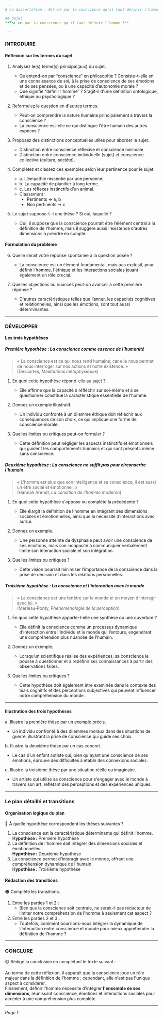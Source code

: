 ```yaml
---
# La dissertation : Est-ce par la conscience qu'il faut définir l'homme ?

## Sujet
**Est-ce par la conscience qu'il faut définir l'homme ?**

---
```


### INTRODUIRE

#### Réflexion sur les termes du sujet

1. Analysez le(s) terme(s) principal(aux) du sujet.
   - Qu’entend-on par “conscience” en philosophie ? Consiste-t-elle en une connaissance de soi, à la prise de conscience de ses émotions et de ses pensées, ou à une capacité d’autonomie morale ?
   - Que signifie “définir l'homme” ? S'agit-il d'une définition ontologique, éthique ou psychologique ?
  
2. Reformulez la question en d'autres termes.
   - Peut-on comprendre la nature humaine principalement à travers la conscience ? 
   - La conscience est-elle ce qui distingue l'être humain des autres espèces ?

3. Proposez des distinctions conceptuelles utiles pour aborder le sujet.
   - Distinction entre conscience réflexive et conscience minimale.
   - Distinction entre conscience individuelle (sujet) et conscience collective (culture, société).

4. Complétez et classez ces exemples selon leur pertinence pour le sujet.
   - a. L’empathie ressentie par une personne.
   - b. La capacité de planifier à long terme.
   - c. Les réflexes instinctifs d’un animal.  
   - Classement : 
     - Pertinents → a, b
     - Non pertinents → c
  
5. Le sujet suppose-t-il une thèse ? Si oui, laquelle ?
   - Oui, il suppose que la conscience pourrait être l’élément central à la définition de l'homme, mais il suggère aussi l'existence d'autres dimensions à prendre en compte.

#### Formulation du problème

6. Quelle serait votre réponse spontanée à la question posée ?
   - La conscience est un élément fondamental, mais pas exclusif, pour définir l'homme, l'éthique et les interactions sociales jouant également un rôle crucial.

7. Quelles objections ou nuances peut-on avancer à cette première réponse ?
   - D'autres caractéristiques telles que l’anner, les capacités cognitives et relationnelles, ainsi que les émotions, sont tout aussi déterminantes.

---

### DÉVELOPPER

#### Les trois hypothèses

##### Première hypothèse : La conscience comme essence de l'humanité

> « La conscience est ce qui nous rend humains, car elle nous permet de nous interroger sur nos actions et notre existence. »  
> (Descartes, *Méditations métaphysiques*)

1. En quoi cette hypothèse répond-elle au sujet ?
   - Elle affirme que la capacité à réfléchir sur soi-même et à se questionner constitue la caractéristique essentielle de l'homme.

2. Donnez un exemple illustratif.
   - Un individu confronté à un dilemme éthique doit réfléchir aux conséquences de son choix, ce qui implique une forme de conscience morale.

3. Quelles limites ou critiques peut-on formuler ?
   - Cette définition peut négliger les aspects instinctifs et émotionnels qui guident les comportements humains et qui sont présents même sans conscience.

##### Deuxième hypothèse : La conscience ne suffit pas pour circonscrire l'humain

> « L'homme est plus que son intelligence et sa conscience, il est aussi un être social et émotionnel. »  
> (Hannah Arendt, *La condition de l'homme moderne*)

1. En quoi cette hypothèse s'oppose ou complète la précédente ?
   - Elle élargit la définition de l'homme en intégrant des dimensions sociales et émotionnelles, ainsi que la nécessité d’interactions avec autrui.

2. Donnez un exemple.
   - Une personne atteinte de dysphasie peut avoir une conscience de ses émotions, mais son incapacité à communiquer verbalement limite son interaction sociale et son intégration.

3. Quelles limites ou critiques ?
   - Cette vision pourrait minimiser l'importance de la conscience dans la prise de décision et dans les relations personnelles.

##### Troisième hypothèse : La conscience et l'interaction avec le monde

> « La conscience est une fenêtre sur le monde et un moyen d’interagir avec lui. »  
> (Merleau-Ponty, *Phénoménologie de la perception*)

1. En quoi cette hypothèse apporte-t-elle une synthèse ou une ouverture ?
   - Elle définit la conscience comme un processus dynamique d'interaction entre l'individu et le monde qui l’entoure, engendrant une compréhension plus nuancée de l'humain.

2. Donnez un exemple.
   - Lorsqu’un scientifique réalise des expériences, sa conscience le pousse à questionner et à redéfinir ses connaissances à partir des observations faites.

3. Quelles limites ou critiques ?
   - Cette hypothèse doit également être examinée dans le contexte des biais cognitifs et des perceptions subjectives qui peuvent influencer notre compréhension du monde.

---

#### Illustration des trois hypothèses

a. Illustre la première thèse par un exemple précis.  
   - Un individu confronté à des dilemmes moraux dans des situations de guerre, illustrant la prise de conscience qui guide ses choix.

b. Illustre la deuxième thèse par un cas concret.  
   - Le cas d’un enfant autiste qui, bien qu'ayant une conscience de ses émotions, éprouve des difficultés à établir des connexions sociales.

c. Illustre la troisième thèse par une situation réelle ou imaginaire.  
   - Un artiste qui utilise sa conscience pour s'engager avec le monde à travers son art, reflétant des perceptions et des expériences uniques.

---

### Le plan détaillé et transitions

#### Organisation logique du plan

🔴 À quelle hypothèse correspondent les thèses suivantes ?

1. La conscience est la caractéristique déterminante qui définit l'homme.  
   **Hypothèse :** Première hypothèse
2. La définition de l'homme doit intégrer des dimensions sociales et émotionnelles.  
   **Hypothèse :** Deuxième hypothèse
3. La conscience permet d'interagir avec le monde, offrant une compréhension dynamique de l'humain.  
   **Hypothèse :** Troisième hypothèse

#### Rédaction des transitions

🟠 Complète les transitions.

1. Entre les parties 1 et 2 :  
   - Bien que la conscience soit centrale, ne serait-il pas réducteur de limiter notre compréhension de l'homme à seulement cet aspect ?
2. Entre les parties 2 et 3 :  
   - Toutefois, comment pourrions-nous intégrer la dynamique de l’interaction entre conscience et monde pour mieux appréhender la définition de l'homme ?

---

### CONCLURE

🟡 Rédige la conclusion en complétant le texte suivant :

Au terme de cette réflexion, il apparaît que la conscience joue un rôle majeur dans la définition de l'homme ; cependant, elle n'est pas l'unique aspect à considérer.  
Finalement, définir l'homme nécessite d'intégrer **l'ensemble de ses dimensions**, réunissant conscience, émotions et interactions sociales pour accéder à une compréhension plus complète.

--- 

*Page 1*